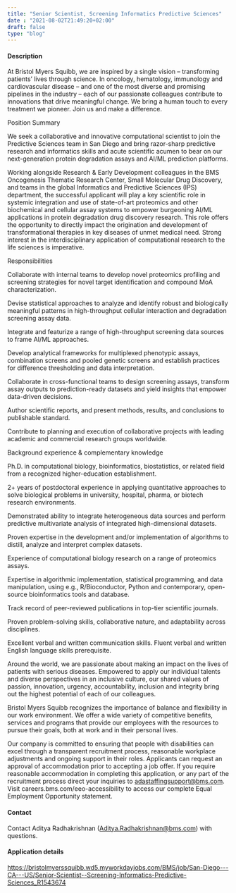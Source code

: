```yaml
---
title: "Senior Scientist, Screening Informatics Predictive Sciences"
date : "2021-08-02T21:49:20+02:00"
draft: false
type: "blog"
---
```


#### Description

At Bristol Myers Squibb, we are inspired by a single vision – transforming patients’ lives through science. In oncology, hematology, immunology and cardiovascular disease – and one of the most diverse and promising pipelines in the industry – each of our passionate colleagues contribute to innovations that drive meaningful change. We bring a human touch to every treatment we pioneer. Join us and make a difference.

Position Summary

We seek a collaborative and innovative computational scientist to join the Predictive Sciences team in San Diego and bring razor-sharp predictive research and informatics skills and acute scientific acumen to bear on our next-generation protein degradation assays and AI/ML prediction platforms.

Working alongside Research & Early Development colleagues in the BMS Oncogenesis Thematic Research Center, Small Molecular Drug Discovery, and teams in the global Informatics and Predictive Sciences (IPS) department, the successful applicant will play a key scientific role in systemic integration and use of state-of-art proteomics and other biochemical and cellular assay systems to empower burgeoning AI/ML applications in protein degradation drug discovery research. This role offers the opportunity to directly impact the origination and development of transformational therapies in key diseases of unmet medical need. Strong interest in the interdisciplinary application of computational research to the life sciences is imperative.

<!--more-->

Responsibilities

Collaborate with internal teams to develop novel proteomics profiling and screening strategies for novel target identification and compound MoA characterization.

Devise statistical approaches to analyze and identify robust and biologically meaningful patterns in high-throughput cellular interaction and degradation screening assay data.

Integrate and featurize a range of high-throughput screening data sources to frame AI/ML approaches.

Develop analytical frameworks for multiplexed phenotypic assays, combination screens and pooled genetic screens and establish practices for difference thresholding and data interpretation.

Collaborate in cross-functional teams to design screening assays, transform assay outputs to prediction-ready datasets and yield insights that empower data-driven decisions.

Author scientific reports, and present methods, results, and conclusions to publishable standard.

Contribute to planning and execution of collaborative projects with leading academic and commercial research groups worldwide.

Background experience & complementary knowledge 

Ph.D. in computational biology, bioinformatics, biostatistics, or related field from a recognized higher-education establishment.

2+ years of postdoctoral experience in applying quantitative approaches to solve biological problems in university, hospital, pharma, or biotech research environments.

Demonstrated ability to integrate heterogeneous data sources and perform predictive multivariate analysis of integrated high-dimensional datasets.

Proven expertise in the development and/or implementation of algorithms to distill, analyze and interpret complex datasets.

Experience of computational biology research on a range of proteomics assays.

Expertise in algorithmic implementation, statistical programming, and data manipulation, using e.g., R/Bioconductor, Python and contemporary, open-source bioinformatics tools and database.

Track record of peer-reviewed publications in top-tier scientific journals.

Proven problem-solving skills, collaborative nature, and adaptability across disciplines.

Excellent verbal and written communication skills. Fluent verbal and written English language skills prerequisite.

Around the world, we are passionate about making an impact on the lives of patients with serious diseases. Empowered to apply our individual talents and diverse perspectives in an inclusive culture, our shared values of passion, innovation, urgency, accountability, inclusion and integrity bring out the highest potential of each of our colleagues.

Bristol Myers Squibb recognizes the importance of balance and flexibility in our work environment. We offer a wide variety of competitive benefits, services and programs that provide our employees with the resources to pursue their goals, both at work and in their personal lives. 


Our company is committed to ensuring that people with disabilities can excel through a transparent recruitment process, reasonable workplace adjustments and ongoing support in their roles. Applicants can request an approval of accommodation prior to accepting a job offer. If you require reasonable accommodation in completing this application, or any part of the recruitment process direct your inquiries to adastaffingsupport@bms.com. Visit careers.bms.com/eeo-accessibility to access our complete Equal Employment Opportunity statement.

#### Contact

Contact Aditya Radhakrishnan (Aditya.Radhakrishnan@bms.com) with questions.

#### Application details

https://bristolmyerssquibb.wd5.myworkdayjobs.com/BMS/job/San-Diego---CA---US/Senior-Scientist--Screening-Informatics-Predictive-Sciences_R1543674

